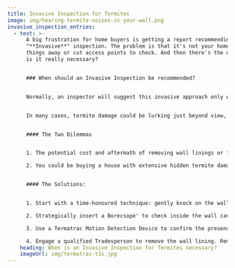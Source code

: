 ```yaml
---
title: Invasive Inspection for Termites
image: img/hearing-termite-noises-in-your-wall.png
invasive_inspection_entries:
  - text: >-
      A big frustration for home buyers is getting a report recommending an
      "**Invasive**" inspection. The problem is that it's not your home to pull
      things away or cut access points to check. And then there's the question;
      is it really necessary?


      ### When should an Invasive Inspection be recommended?


      Normally, an inspector will suggest this invasive approach only when there's a strong suspicion of termite activity in a particular area. It shouldn’t be a generalized recommendation to absolve them of accountability. Instead, it should be grounded in specific observations.


      In many cases, termite damage could be lurking just beyond view, behind wall linings. Without direct visual access, it’s almost impossible to determine the severity of this damage.


      #### The Two Dilemmas


      1. The potential cost and aftermath of removing wall linings or fixtures might exceed the actual costs of termite repair.

      2. You could be buying a house with extensive hidden termite damage if you don't check.


      #### The Solutions:


      1. Start with a time-honoured technique: gently knock on the wall with a closed fist. Listening for the tell-tale signs of crumbling termite residue can provide initial insights.

      2. Strategically insert a Borecsope' to check inside the wall cavities that doesn't cause significant damage.

      3. Use a Termatrac Motion Detection Device to confirm the presence of live termites.

      4. Engage a qualified Tradesperson to remove the wall lining. Remember, you can only do this with the permission of the Seller.
    heading: When is an Invasive Inspection for Termites necessary?
    imageUrl: img/termatrac-t3i.jpg
---
```

